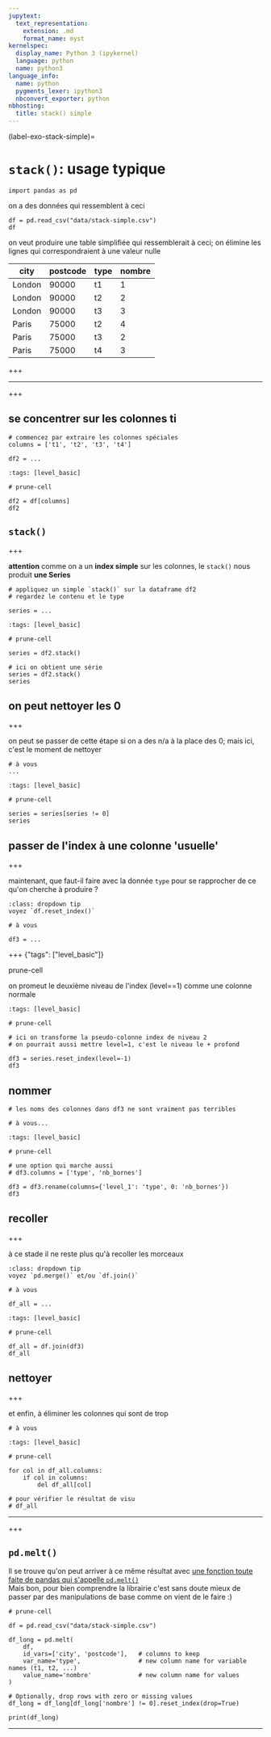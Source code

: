 ```yaml
---
jupytext:
  text_representation:
    extension: .md
    format_name: myst
kernelspec:
  display_name: Python 3 (ipykernel)
  language: python
  name: python3
language_info:
  name: python
  pygments_lexer: ipython3
  nbconvert_exporter: python
nbhosting:
  title: stack() simple
---
```


(label-exo-stack-simple)=
# `stack()`: usage typique

```{code-cell} ipython3
import pandas as pd
```

on a des données qui ressemblent à ceci

```{code-cell} ipython3
df = pd.read_csv("data/stack-simple.csv")
df
```

on veut produire une table simplifiée qui ressemblerait à ceci; on élimine les lignes qui correspondraient à une valeur nulle

|city|postcode|type|nombre| 
|-|-|-|-|
| London | 90000 | t1 | 1 |
| London | 90000 | t2 | 2 |
| London | 90000 | t3 | 3 |
| Paris  | 75000 | t2 | 4 |
| Paris  | 75000 | t3 | 2 |
| Paris  | 75000 | t4 | 3 |

+++

---

+++

## se concentrer sur les colonnes ti

```{code-cell} ipython3
# commencez par extraire les colonnes spéciales
columns = ['t1', 't2', 't3', 't4']

df2 = ...
```

```{code-cell} ipython3
:tags: [level_basic]

# prune-cell

df2 = df[columns]
df2
```

## `stack()`

+++

**attention** comme on a un **index simple** sur les colonnes, le `stack()` nous produit **une Series**

```{code-cell} ipython3
# appliquez un simple `stack()` sur la dataframe df2
# regardez le contenu et le type

series = ...
```

```{code-cell} ipython3
:tags: [level_basic]

# prune-cell

series = df2.stack()

# ici on obtient une série
series = df2.stack()
series
```

## on peut nettoyer les 0

+++

on peut se passer de cette étape si on a des n/a à la place des 0; mais ici, c'est le moment de nettoyer

```{code-cell} ipython3
# à vous
...
```

```{code-cell} ipython3
:tags: [level_basic]

# prune-cell

series = series[series != 0]
series
```

## passer de l'index à une colonne 'usuelle'

+++

maintenant, que faut-il faire avec la donnée `type` pour se rapprocher de ce qu'on cherche à produire ?

```{admonition} indice
:class: dropdown tip
voyez `df.reset_index()`
```

```{code-cell} ipython3
# à vous

df3 = ...
```

+++ {"tags": ["level_basic"]}

prune-cell

on promeut le deuxième niveau de l'index (level==1) comme une colonne normale

```{code-cell} ipython3
:tags: [level_basic]

# prune-cell

# ici on transforme la pseudo-colonne index de niveau 2
# on pourrait aussi mettre level=1, c'est le niveau le + profond

df3 = series.reset_index(level=-1)
df3
```

## nommer

```{code-cell} ipython3
# les noms des colonnes dans df3 ne sont vraiment pas terribles

# à vous...
```

```{code-cell} ipython3
:tags: [level_basic]

# prune-cell 

# une option qui marche aussi
# df3.columns = ['type', 'nb_bornes']

df3 = df3.rename(columns={'level_1': 'type', 0: 'nb_bornes'})
df3
```

## recoller

+++

à ce stade il ne reste plus qu'à recoller les morceaux

```{admonition} indice
:class: dropdown tip
voyez `pd.merge()` et/ou `df.join()`
```

```{code-cell} ipython3
# à vous

df_all = ...
```

```{code-cell} ipython3
:tags: [level_basic]

# prune-cell 

df_all = df.join(df3)
df_all
```

## nettoyer

+++

et enfin, à éliminer les colonnes qui sont de trop

```{code-cell} ipython3
# à vous
```

```{code-cell} ipython3
:tags: [level_basic]

# prune-cell 

for col in df_all.columns:
    if col in columns:
        del df_all[col]
```

```{code-cell} ipython3
# pour vérifier le résultat de visu
# df_all
```

***

+++

## `pd.melt()`

Il se trouve qu'on peut arriver à ce même résultat avec [une fonction toute faite de pandas qui s'appelle `pd.melt()`](https://pandas.pydata.org/docs/reference/api/pandas.melt.html)  
Mais bon, pour bien comprendre la librairie c'est sans doute mieux de passer par des manipulations de base comme on vient de le faire :)

```{code-cell} ipython3
# prune-cell

df = pd.read_csv("data/stack-simple.csv")

df_long = pd.melt(
    df,
    id_vars=['city', 'postcode'],   # columns to keep
    var_name='type',                # new column name for variable names (t1, t2, ...)
    value_name='nombre'             # new column name for values
)

# Optionally, drop rows with zero or missing values
df_long = df_long[df_long['nombre'] != 0].reset_index(drop=True)

print(df_long)
```

***
